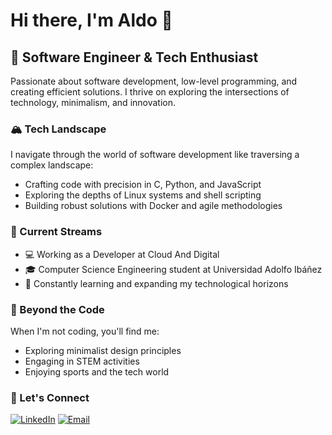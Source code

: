 # Hi there, I'm Aldo 👋

## 🌿 Software Engineer & Tech Enthusiast

Passionate about software development, low-level programming, and creating efficient solutions. I thrive on exploring the intersections of technology, minimalism, and innovation.

### 🏔️ Tech Landscape

I navigate through the world of software development like traversing a complex landscape:
- Crafting code with precision in C, Python, and JavaScript
- Exploring the depths of Linux systems and shell scripting
- Building robust solutions with Docker and agile methodologies

### 🌊 Current Streams

- 💻 Working as a Developer at Cloud And Digital
- 🎓 Computer Science Engineering student at Universidad Adolfo Ibáñez
- 🚀 Constantly learning and expanding my technological horizons

### 🌱 Beyond the Code

When I'm not coding, you'll find me:
- Exploring minimalist design principles
- Engaging in STEM activities
- Enjoying sports and the tech world

### 🌄 Let's Connect

[<img src="https://img.shields.io/badge/LinkedIn-blue?style=flat-square&logo=linkedin" alt="LinkedIn">](https://www.linkedin.com/in/your-linkedin-username)
[<img src="https://img.shields.io/badge/Email-green?style=flat-square&logo=gmail" alt="Email">](mailto:aldojimenezw@gmail.com)
